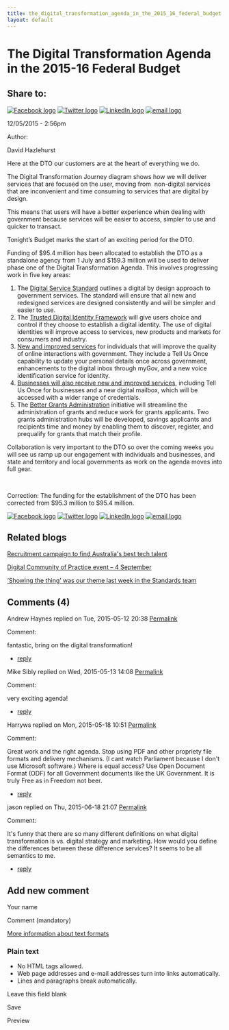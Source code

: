 ```yaml
---
title: the_digital_transformation_agenda_in_the_2015_16_federal_budget.md
layout: default
---
```

The Digital Transformation Agenda in the 2015-16 Federal Budget
===============================================================

Share to:
---------

[![Facebook logo](https://www.dto.gov.au/profiles/govcms/modules/features/govcms_share_links/images/facebook.png)](http://www.facebook.com/sharer.php?u=https%3A//www.dto.gov.au/blog/digital-transformation-agenda-2015-16-federal-budget&t=The%20Digital%20Transformation%20Agenda%20in%20the%202015-16%20Federal%20Budget "Share on Facebook") [![Twitter logo](https://www.dto.gov.au/profiles/govcms/modules/features/govcms_share_links/images/twitter.png)](http://twitter.com/share?url=https%3A//www.dto.gov.au/blog/digital-transformation-agenda-2015-16-federal-budget&text=The%20Digital%20Transformation%20Agenda%20in%20the%202015-16%20Federal%20Budget "Share this on Twitter") [![LinkedIn logo](https://www.dto.gov.au/profiles/govcms/modules/features/govcms_share_links/images/linkedin.png)](http://www.linkedin.com/shareArticle?mini=true&url=https%3A//www.dto.gov.au/blog/digital-transformation-agenda-2015-16-federal-budget&title=The%20Digital%20Transformation%20Agenda%20in%20the%202015-16%20Federal%20Budget&summary=Here%20at%20the%20DTO%20our%20customers%20are%20at%20the%20heart%20of%20everything%20we%20do.The%20Digital%20Transformation%20Journey%20diagram%20shows%20how%20we%20will%20deliver%20services%20that%20are%20focused%20on%20the%20user%2C%20moving%20from%20%26nbsp%3Bnon-digital%20services%20that%20are%20inconvenient%20and%20time%20consuming%20to%20services%20that%20are%20digital%20by%20design.This%20means%20that%20users%20will%20have%20a%20better%20experience%20when%20dealing%20with%20government%20because%20services%20will%20be%20easier%20to%20access%2C%20simpler%20to%20use%20and%20quicker%20to%20transact.Tonight%E2%80%99s%20Budget%20marks%20the%20start%20of%20an%20exciting%20period%20for%20the%20DTO.&source=Digital%20Transformation%20Office "Publish this post to LinkedIn") [![email logo](https://www.dto.gov.au/profiles/govcms/modules/features/govcms_share_links/images/email.png)](mailto:?subject=The%20Digital%20Transformation%20Agenda%20in%20the%202015-16%20Federal%20Budget&body=https%3A//www.dto.gov.au/blog/digital-transformation-agenda-2015-16-federal-budget "Share via email")

12/05/2015 - 2:56pm

Author: 

David Hazlehurst

Here at the DTO our customers are at the heart of everything we do.

The Digital Transformation Journey diagram shows how we will deliver services that are focused on the user, moving from  non-digital services that are inconvenient and time consuming to services that are digital by design.

This means that users will have a better experience when dealing with government because services will be easier to access, simpler to use and quicker to transact.

Tonight’s Budget marks the start of an exciting period for the DTO.

Funding of \$95.4 million has been allocated to establish the DTO as a standalone agency from 1 July and \$159.3 million will be used to deliver phase one of the Digital Transformation Agenda. This involves progressing work in five key areas:

1.  The [Digital Service Standard](../standard/digital_service_standard.md) outlines a digital by design approach to government services. The standard will ensure that all new and redesigned services are designed consistently and will be simpler and easier to use.
2.  The [Trusted Digital Identity Framework](trusted_digital_identity_framework.md) will give users choice and control if they choose to establish a digital identity. The use of digital identities will improve access to services, new products and markets for consumers and industry.
3.  [New and improved services](new_services_for_individuals.md) for individuals that will improve the quality of online interactions with government. They include a Tell Us Once capability to update your personal details once across government, enhancements to the digital inbox through myGov, and a new voice identification service for identity.
     
4.  [Businesses will also receive new and improved services](new_services_for_business.md), including Tell Us Once for businesses and a new digital mailbox, which will be accessed with a wider range of credentials.
     
5.  The [Better Grants Administration](better_grants_administration.md) initiative will streamline the administration of grants and reduce work for grants applicants. Two grants administration hubs will be developed, savings applicants and recipients time and money by enabling them to discover, register, and prequalify for grants that match their profile.​

Collaboration is very important to the DTO so over the coming weeks you will see us ramp up our engagement with individuals and businesses, and state and territory and local governments as work on the agenda moves into full gear.

 

Correction: The funding for the establishment of the DTO has been corrected from \$95.3 million to \$95.4 million.

[![Facebook logo](https://www.dto.gov.au/profiles/govcms/modules/features/govcms_share_links/images/facebook.png)](http://www.facebook.com/sharer.php?u=https%3A//www.dto.gov.au/blog/digital-transformation-agenda-2015-16-federal-budget&t=The%20Digital%20Transformation%20Agenda%20in%20the%202015-16%20Federal%20Budget "Share on Facebook") [![Twitter logo](https://www.dto.gov.au/profiles/govcms/modules/features/govcms_share_links/images/twitter.png)](http://twitter.com/share?url=https%3A//www.dto.gov.au/blog/digital-transformation-agenda-2015-16-federal-budget&text=The%20Digital%20Transformation%20Agenda%20in%20the%202015-16%20Federal%20Budget "Share this on Twitter") [![LinkedIn logo](https://www.dto.gov.au/profiles/govcms/modules/features/govcms_share_links/images/linkedin.png)](http://www.linkedin.com/shareArticle?mini=true&url=https%3A//www.dto.gov.au/blog/digital-transformation-agenda-2015-16-federal-budget&title=The%20Digital%20Transformation%20Agenda%20in%20the%202015-16%20Federal%20Budget&summary=Here%20at%20the%20DTO%20our%20customers%20are%20at%20the%20heart%20of%20everything%20we%20do.The%20Digital%20Transformation%20Journey%20diagram%20shows%20how%20we%20will%20deliver%20services%20that%20are%20focused%20on%20the%20user%2C%20moving%20from%20%26nbsp%3Bnon-digital%20services%20that%20are%20inconvenient%20and%20time%20consuming%20to%20services%20that%20are%20digital%20by%20design.This%20means%20that%20users%20will%20have%20a%20better%20experience%20when%20dealing%20with%20government%20because%20services%20will%20be%20easier%20to%20access%2C%20simpler%20to%20use%20and%20quicker%20to%20transact.Tonight%E2%80%99s%20Budget%20marks%20the%20start%20of%20an%20exciting%20period%20for%20the%20DTO.&source=Digital%20Transformation%20Office "Publish this post to LinkedIn") [![email logo](https://www.dto.gov.au/profiles/govcms/modules/features/govcms_share_links/images/email.png)](mailto:?subject=The%20Digital%20Transformation%20Agenda%20in%20the%202015-16%20Federal%20Budget&body=https%3A//www.dto.gov.au/blog/digital-transformation-agenda-2015-16-federal-budget "Share via email")

Related blogs
-------------

[Recruitment campaign to find Australia's best tech talent](recruitment_campaign_to_find_australias_best_tech_talent.md)

[Digital Community of Practice event – 4 September](digital_community_of_practice_event_4_september.md)

[‘Showing the thing’ was our theme last week in the Standards team](showing_the_thing_was_our_theme_last_week_in_the_standards_team.md)

Comments (4)
------------

Andrew Haynes replied on Tue, 2015-05-12 20:38 [Permalink](../comment/111.html#comment-111)

Comment: 

fantastic, bring on the digital transformation!

-   [reply](https://www.dto.gov.au/comment/reply/731/111)

Mike Sibly replied on Wed, 2015-05-13 14:08 [Permalink](../comment/116.html#comment-116)

Comment: 

very exciting agenda!

-   [reply](https://www.dto.gov.au/comment/reply/731/116)

Harryws replied on Mon, 2015-05-18 10:51 [Permalink](../comment/136.html#comment-136)

Comment: 

Great work and the right agenda.
 Stop using PDF and other propriety file formats and delivery mechanisms. (I cant watch Parliament because I don't use Microsoft software.) Where is equal access?
 Use Open Document Format (ODF) for all Government documents like the UK Government. It is truly Free as in Freedom not beer.

-   [reply](https://www.dto.gov.au/comment/reply/731/136)

jason replied on Thu, 2015-06-18 21:07 [Permalink](../comment/privacy.md#comment-491)

Comment: 

It's funny that there are so many different definitions on what digital transformation is vs. digital strategy and marketing. How would you define the differences between these difference services? It seems to be all semantics to me.

-   [reply](https://www.dto.gov.au/comment/reply/731/491)

Add new comment
---------------

Your name

Comment (mandatory)

[More information about text formats](../filter/tips.html)

### Plain text

-   No HTML tags allowed.
-   Web page addresses and e-mail addresses turn into links automatically.
-   Lines and paragraphs break automatically.

Leave this field blank

Save

Preview

